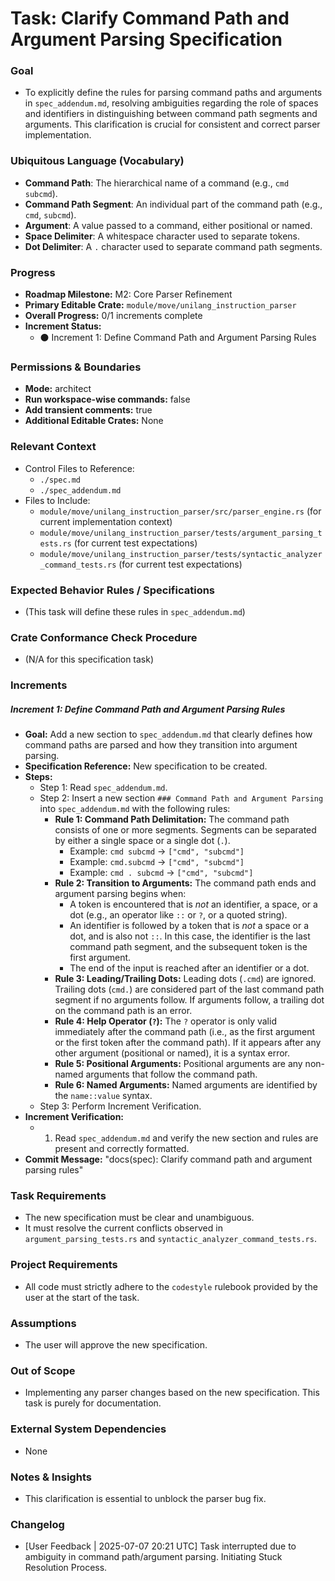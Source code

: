 # Task: Clarify Command Path and Argument Parsing Specification

### Goal
*   To explicitly define the rules for parsing command paths and arguments in `spec_addendum.md`, resolving ambiguities regarding the role of spaces and identifiers in distinguishing between command path segments and arguments. This clarification is crucial for consistent and correct parser implementation.

### Ubiquitous Language (Vocabulary)
*   **Command Path**: The hierarchical name of a command (e.g., `cmd subcmd`).
*   **Command Path Segment**: An individual part of the command path (e.g., `cmd`, `subcmd`).
*   **Argument**: A value passed to a command, either positional or named.
*   **Space Delimiter**: A whitespace character used to separate tokens.
*   **Dot Delimiter**: A `.` character used to separate command path segments.

### Progress
*   **Roadmap Milestone:** M2: Core Parser Refinement
*   **Primary Editable Crate:** `module/move/unilang_instruction_parser`
*   **Overall Progress:** 0/1 increments complete
*   **Increment Status:**
    *   ⚫ Increment 1: Define Command Path and Argument Parsing Rules

### Permissions & Boundaries
*   **Mode:** architect
*   **Run workspace-wise commands:** false
*   **Add transient comments:** true
*   **Additional Editable Crates:** None

### Relevant Context
*   Control Files to Reference:
    *   `./spec.md`
    *   `./spec_addendum.md`
*   Files to Include:
    *   `module/move/unilang_instruction_parser/src/parser_engine.rs` (for current implementation context)
    *   `module/move/unilang_instruction_parser/tests/argument_parsing_tests.rs` (for current test expectations)
    *   `module/move/unilang_instruction_parser/tests/syntactic_analyzer_command_tests.rs` (for current test expectations)

### Expected Behavior Rules / Specifications
*   (This task will define these rules in `spec_addendum.md`)

### Crate Conformance Check Procedure
*   (N/A for this specification task)

### Increments

##### Increment 1: Define Command Path and Argument Parsing Rules
*   **Goal:** Add a new section to `spec_addendum.md` that clearly defines how command paths are parsed and how they transition into argument parsing.
*   **Specification Reference:** New specification to be created.
*   **Steps:**
    *   Step 1: Read `spec_addendum.md`.
    *   Step 2: Insert a new section `### Command Path and Argument Parsing` into `spec_addendum.md` with the following rules:
        *   **Rule 1: Command Path Delimitation:** The command path consists of one or more segments. Segments can be separated by either a single space or a single dot (`.`).
            *   Example: `cmd subcmd` -> `["cmd", "subcmd"]`
            *   Example: `cmd.subcmd` -> `["cmd", "subcmd"]`
            *   Example: `cmd . subcmd` -> `["cmd", "subcmd"]`
        *   **Rule 2: Transition to Arguments:** The command path ends and argument parsing begins when:
            *   A token is encountered that is *not* an identifier, a space, or a dot (e.g., an operator like `::` or `?`, or a quoted string).
            *   An identifier is followed by a token that is *not* a space or a dot, and is also not `::`. In this case, the identifier is the last command path segment, and the subsequent token is the first argument.
            *   The end of the input is reached after an identifier or a dot.
        *   **Rule 3: Leading/Trailing Dots:** Leading dots (`.cmd`) are ignored. Trailing dots (`cmd.`) are considered part of the last command path segment if no arguments follow. If arguments follow, a trailing dot on the command path is an error.
        *   **Rule 4: Help Operator (`?`):** The `?` operator is only valid immediately after the command path (i.e., as the first argument or the first token after the command path). If it appears after any other argument (positional or named), it is a syntax error.
        *   **Rule 5: Positional Arguments:** Positional arguments are any non-named arguments that follow the command path.
        *   **Rule 6: Named Arguments:** Named arguments are identified by the `name::value` syntax.
    *   Step 3: Perform Increment Verification.
*   **Increment Verification:**
    *   1.  Read `spec_addendum.md` and verify the new section and rules are present and correctly formatted.
*   **Commit Message:** "docs(spec): Clarify command path and argument parsing rules"

### Task Requirements
*   The new specification must be clear and unambiguous.
*   It must resolve the current conflicts observed in `argument_parsing_tests.rs` and `syntactic_analyzer_command_tests.rs`.

### Project Requirements
*   All code must strictly adhere to the `codestyle` rulebook provided by the user at the start of the task.

### Assumptions
*   The user will approve the new specification.

### Out of Scope
*   Implementing any parser changes based on the new specification. This task is purely for documentation.

### External System Dependencies
*   None

### Notes & Insights
*   This clarification is essential to unblock the parser bug fix.

### Changelog
*   [User Feedback | 2025-07-07 20:21 UTC] Task interrupted due to ambiguity in command path/argument parsing. Initiating Stuck Resolution Process.